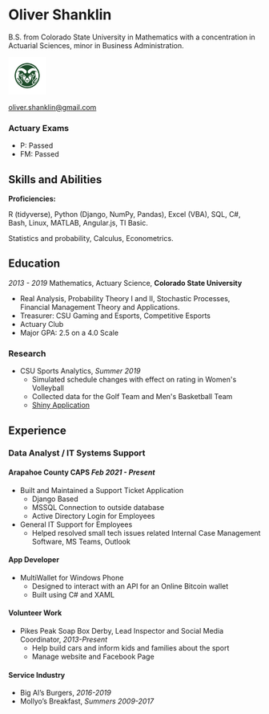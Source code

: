 # Oliver Shanklin

B.S. from Colorado State University in Mathematics with a concentration in Actuarial Sciences, minor in Business Administration.

<img src="CSU-Ram-357-2.png" width="75" height="75">

oliver.shanklin@gmail.com

### Actuary Exams

  * P: Passed
  * FM: Passed

## Skills and Abilities

**Proficiencies:**

R (tidyverse), Python (Django, NumPy, Pandas), Excel (VBA), SQL, C#, Bash, Linux, MATLAB, Angular.js, TI Basic.

Statistics and probability, Calculus, Econometrics.

## Education

*2013 - 2019*
Mathematics, Actuary Science, **Colorado State University**
* Real Analysis, Probability Theory I and II, Stochastic Processes, Financial Management Theory and Applications.
* Treasurer: CSU Gaming and Esports, Competitive Esports
* Actuary Club
* Major GPA: 2.5 on a 4.0 Scale

### Research

* CSU Sports Analytics, *Summer 2019*
  * Simulated schedule changes with effect on rating in Women's Volleyball
  * Collected data for the Golf Team and Men's Basketball Team
  * [Shiny Application](https://csuanalytics.shinyapps.io/volleyball-app/)

## Experience

### Data Analyst / IT Systems Support
#### Arapahoe County CAPS *Feb 2021 - Present*

* Built and Maintained a Support Ticket Application
  * Django Based
  * MSSQL Connection to outside database
  * Active Directory Login for Employees 
* General IT Support for Employees
  * Helped resolved small tech issues related Internal Case Management Software, MS Teams, Outlook

#### App Developer

* MultiWallet for Windows Phone
  * Designed to interact with an API for an Online Bitcoin wallet
  * Built using C# and XAML

#### Volunteer Work

* Pikes Peak Soap Box Derby, Lead Inspector and Social Media Coordinator, *2013-Present*
  * Help build cars and inform kids and families about the sport
  * Manage website and Facebook Page

#### Service Industry

  * Big Al’s Burgers, *2016-2019*
  * Mollyo’s Breakfast, *Summers 2009-2017*
